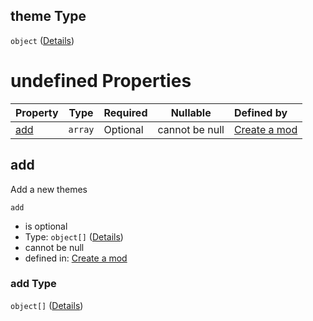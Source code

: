## theme Type

`object` ([Details](generic-properties-theme.md))

# undefined Properties

| Property    | Type    | Required | Nullable       | Defined by                                                                                                                                  |
| :---------- | ------- | -------- | -------------- | :------------------------------------------------------------------------------------------------------------------------------------------ |
| [add](#add) | `array` | Optional | cannot be null | [Create a mod](generic-properties-theme-properties-add.md "http&#x3A;//www.city-game-studio.com/mod.json#/properties/theme/properties/add") |

## add

Add a new themes


`add`

-   is optional
-   Type: `object[]` ([Details](generic-properties-theme-properties-add-items.md))
-   cannot be null
-   defined in: [Create a mod](generic-properties-theme-properties-add.md "http&#x3A;//www.city-game-studio.com/mod.json#/properties/theme/properties/add")

### add Type

`object[]` ([Details](generic-properties-theme-properties-add-items.md))

